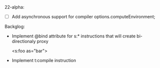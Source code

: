 22-alpha:
- [ ] Add asynchronous support for compiler options.computeEnvironment;


Backglog:

- Implement @bind attribute for s:* instructions that will create bi-directionaly proxy

    <s:foo as="bar">

- Implement t:compile instruction
